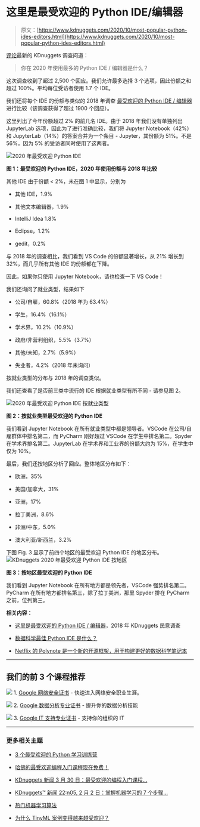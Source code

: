 # 这里是最受欢迎的 Python IDE/编辑器

> 原文：[https://www.kdnuggets.com/2020/10/most-popular-python-ides-editors.html](https://www.kdnuggets.com/2020/10/most-popular-python-ides-editors.html)

[评论](#comments)最新的 KDnuggets 调查问道：

> 你在 2020 年使用最多的 Python IDE / 编辑器是什么？

这次调查收到了超过 2,500 个回应。我们允许最多选择 3 个选项，因此份额之和超过 100%。平均每位受访者使用 1.7 个 IDE。

我们还将每个 IDE 的份额与类似的 2018 年调查 [最受欢迎的 Python IDE / 编辑器](/2018/12/most-popular-python-ide-editor.html) 进行比较（该调查获得了超过 1900 个回应）。

这里列出了今年份额超过 2% 的前几名 IDE。由于 2018 年我们没有单独列出 JupyterLab 选项，因此为了进行准确比较，我们将 Jupyter Notebook（42%）和 JupyterLab（14%）的答案合并为一个条目 - Jupyter，其份额为 51%。不是 56%，因为 5% 的受访者同时使用了这两者。

![2020 年最受欢迎 Python IDE](../Images/40dea7bc05659a496adb370c2946145a.png)

**图 1：最受欢迎的 Python IDE，2020 年使用份额与 2018 年比较**

其他 IDE 由于份额 < 2%，未在图 1 中显示，分别为

+   其他 IDE，1.9%

+   其他文本编辑器，1.9%

+   IntelliJ Idea 1.8%

+   Eclipse，1.2%

+   gedit，0.2%

与 2018 年的调查相比，我们看到 VS Code 的份额显著增长，从 21% 增长到 32%，而几乎所有其他 IDE 的份额都在下降。

因此，如果你只使用 Jupyter Notebook，请也检查一下 VS Code！

我们还询问了就业类型，结果如下

+   公司/自雇，60.8%（2018 年为 63.4%）

+   学生，16.4%（16.1%）

+   学术界，10.2%（10.9%）

+   政府/非营利组织，5.5%（3.7%）

+   其他/未知，2.7%（5.9%）

+   失业者，4.2%（2018 年未询问）

按就业类型的分布与 2018 年的调查类似。

我们还查看了是否前三类中流行的 IDE 根据就业类型有所不同 - 请参见图 2。

![2020 年最受欢迎 Python IDE 按就业类型](../Images/76bbe44ebcd15665ff72ff7e6209b721.png)

**图 2：按就业类型最受欢迎的 Python IDE**

我们看到 Jupyter Notebook 在所有就业类型中都是领导者。VSCode 在公司/自雇群体中排名第二，而 PyCharm 刚好超过 VSCode 在学生中排名第二。Spyder 在学术界排名第二。JupyterLab 在学术界和工业界的份额大约为 15%，在学生中仅为 10%。

最后，我们还按地区分析了回应。整体地区分布如下：

+   欧洲，35%

+   美国/加拿大，31%

+   亚洲，17%

+   拉丁美洲，8.6%

+   非洲/中东，5.0%

+   澳大利亚/新西兰，3.2%

下图 Fig. 3 显示了前四个地区的最受欢迎 Python IDE 的地区分布。 ![KDnuggets 2020 年最受欢迎 Python IDE 按地区](../Images/d041c5acc7ca3a573b804593a24e48c4.png)

**图 3：按地区最受欢迎的 Python IDE**

我们看到 Jupyter Notebook 在所有地方都是领先者，VSCode 强势排名第二。PyCharm 在所有地方都排名第三，除了拉丁美洲，那里 Spyder 排在 PyCharm 之前，位列第三。

**相关内容：**

+   [这里是最受欢迎的 Python IDE / 编辑器](https://www.kdnuggets.com/2018/12/most-popular-python-ide-editor.html)，2018 年 KDnuggets 民意调查

+   [数据科学最佳 Python IDE 是什么？](https://www.kdnuggets.com/2018/11/best-python-ide-data-science.html)

+   [Netflix 的 Polynote 是一个新的开源框架，用于构建更好的数据科学笔记本](https://www.kdnuggets.com/2020/08/netflix-polynote-open-source-framework-better-data-science-notebooks.html)

* * *

## 我们的前 3 个课程推荐

![](../Images/0244c01ba9267c002ef39d4907e0b8fb.png) 1\. [Google 网络安全证书](https://www.kdnuggets.com/google-cybersecurity) - 快速进入网络安全职业生涯。

![](../Images/e225c49c3c91745821c8c0368bf04711.png) 2\. [Google 数据分析专业证书](https://www.kdnuggets.com/google-data-analytics) - 提升你的数据分析技能

![](../Images/0244c01ba9267c002ef39d4907e0b8fb.png) 3\. [Google IT 支持专业证书](https://www.kdnuggets.com/google-itsupport) - 支持你的组织的 IT

* * *

### 更多相关主题

+   [3 个最受欢迎的 Python 学习训练营](https://www.kdnuggets.com/3-most-popular-bootcamps-to-learn-python)

+   [哈佛的最受欢迎编程入门课程现在免费！](https://www.kdnuggets.com/2022/03/popular-intro-programming-course-harvard-free.html)

+   [KDnuggets 新闻 3 月 30 日：最受欢迎的编程入门课程…](https://www.kdnuggets.com/2022/n13.html)

+   [KDnuggets™ 新闻 22:n05, 2 月 2 日：掌握机器学习的 7 个步骤…](https://www.kdnuggets.com/2022/n05.html)

+   [热门机器学习算法](https://www.kdnuggets.com/2022/05/popular-machine-learning-algorithms.html)

+   [为什么 TinyML 案例变得越来越受欢迎？](https://www.kdnuggets.com/2022/10/tinyml-cases-becoming-popular.html)
